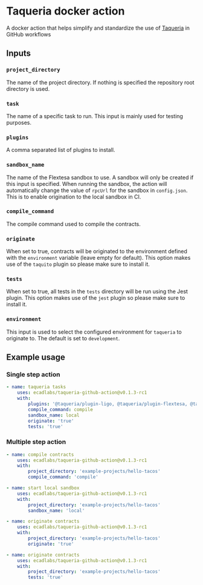 # Taqueria docker action

A docker action that helps simplify and standardize the use of [Taqueria](https://taqueria.io/) in GitHub workflows

## Inputs

### `project_directory`

The name of the project directory. If nothing is specified the repository root directory is used.

### `task`

The name of a specific task to run. This input is mainly used for testing purposes.

### `plugins`

A comma separated list of plugins to install.

### `sandbox_name`

The name of the Flextesa sandbox to use. A sandbox will only be created if this input is specified. When running the sandbox, the action will automatically change the value of `rpcUrl` for the sandbox in `config.json`. This is to enable origination to the local sandbox in CI.

### `compile_command`

The compile command used to compile the contracts.

### `originate`

When set to true, contracts will be originated to the environment defined with the `environment` variable (leave empty for default). This option makes use of the `taquito` plugin so please make sure to install it.

### `tests`

When set to true, all tests in the `tests` directory will be run using the Jest plugin. This option makes use of the `jest` plugin so please make sure to install it. 

### `environment`

This input is used to select the configured environment for `taqueria` to originate to. The default is set to `development`.

## Example usage

### Single step action
```yaml
- name: taqueria tasks
    uses: ecadlabs/taqueria-github-action@v0.1.3-rc1
    with:
        plugins: '@taqueria/plugin-ligo, @taqueria/plugin-flextesa, @taqueria/plugin-taquito'
        compile_command: compile 
        sandbox_name: local
        originate: 'true'
        tests: 'true'
```

### Multiple step action
```yaml
- name: compile contracts
    uses: ecadlabs/taqueria-github-action@v0.1.3-rc1
    with:
        project_directory: 'example-projects/hello-tacos'
        compile_command: 'compile'

- name: start local sandbox
    uses: ecadlabs/taqueria-github-action@v0.1.3-rc1
    with:
        project_directory: 'example-projects/hello-tacos'
        sandbox_name: 'local'

- name: originate contracts
    uses: ecadlabs/taqueria-github-action@v0.1.3-rc1
    with:
        project_directory: 'example-projects/hello-tacos'
        originate: 'true'

- name: originate contracts
    uses: ecadlabs/taqueria-github-action@v0.1.3-rc1
    with:
        project_directory: 'example-projects/hello-tacos'
        tests: 'true'
```
